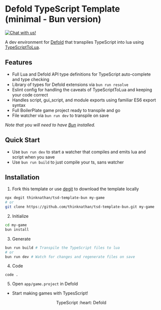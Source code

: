 # Defold TypeScript Template (minimal - Bun version)

<a href="https://discord.gg/eukcq5m"><img alt="Chat with us!" src="https://img.shields.io/discord/766898804896038942.svg?colorB=7581dc&logo=discord&logoColor=white"></a>

A dev environment for [Defold](https://defold.com/) that transpiles TypeScript into lua using [TypeScriptToLua](https://github.com/TypeScriptToLua/TypeScriptToLua).

## Features

- Full Lua and Defold API type definitions for TypeScript auto-complete and type checking
- Library of types for Defold extensions via `bun run resolve`
- Eslint config for handling the caveats of TypeScriptToLua and keeping your code correct
- Handles script, gui_script, and module exports using familiar ES6 export syntax
- Full BoilerPlate game project ready to transpile and go
- File watcher via `bun run dev` to transpile on save

_Note that you will need to have [Bun](https://bun.sh/) installed._

## Quick Start

- Use `bun run dev` to start a watcher that compiles and emits lua and script when you save
- Use `bun run build` to just compile your ts, sans watcher

## Installation

1. Fork this template or use [degit](https://www.npmjs.com/package/degit) to download the template locally

```bash
npx degit thinknathan/tsd-template-bun my-game
# or
git clone https://github.com/thinknathan/tsd-template-bun.git my-game
```

2. Initialize

```bash
cd my-game
bun install
```

3. Generate

```bash
bun run build # Transpile the TypeScript files to lua
# or
bun run dev # Watch for changes and regenerate files on save
```

4. Code

```
code .
```

5. Open `app/game.project` in Defold

- Start making games with TypesScript!

<p align="center" class="h4">
  TypeScript :heart: Defold
</p>

